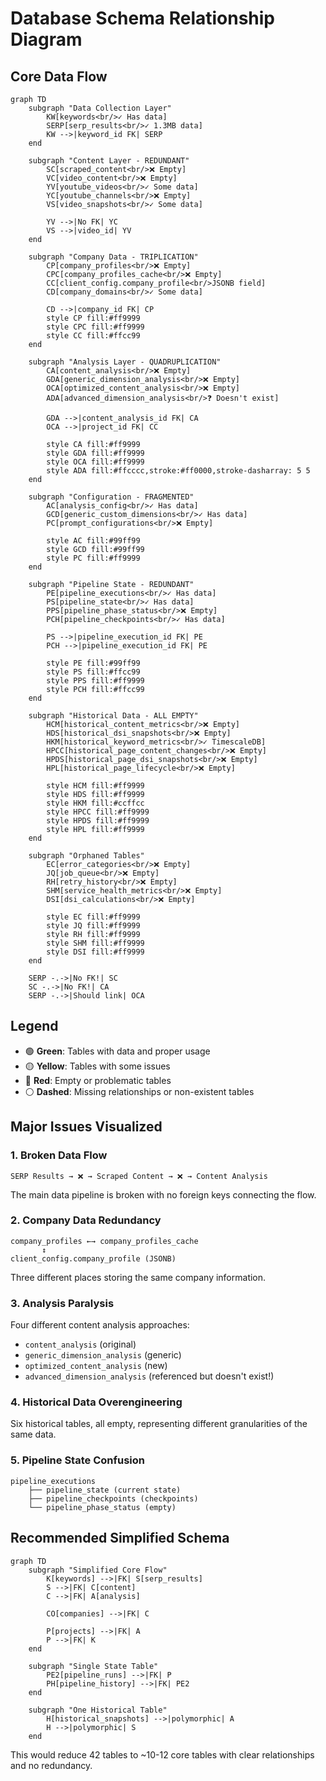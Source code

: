 # Database Schema Relationship Diagram

## Core Data Flow

```mermaid
graph TD
    subgraph "Data Collection Layer"
        KW[keywords<br/>✓ Has data]
        SERP[serp_results<br/>✓ 1.3MB data]
        KW -->|keyword_id FK| SERP
    end

    subgraph "Content Layer - REDUNDANT"
        SC[scraped_content<br/>❌ Empty]
        VC[video_content<br/>❌ Empty]
        YV[youtube_videos<br/>✓ Some data]
        YC[youtube_channels<br/>❌ Empty]
        VS[video_snapshots<br/>✓ Some data]
        
        YV -->|No FK| YC
        VS -->|video_id| YV
    end

    subgraph "Company Data - TRIPLICATION"
        CP[company_profiles<br/>❌ Empty]
        CPC[company_profiles_cache<br/>❌ Empty]
        CC[client_config.company_profile<br/>JSONB field]
        CD[company_domains<br/>✓ Some data]
        
        CD -->|company_id FK| CP
        style CP fill:#ff9999
        style CPC fill:#ff9999
        style CC fill:#ffcc99
    end

    subgraph "Analysis Layer - QUADRUPLICATION"
        CA[content_analysis<br/>❌ Empty]
        GDA[generic_dimension_analysis<br/>❌ Empty]
        OCA[optimized_content_analysis<br/>❌ Empty]
        ADA[advanced_dimension_analysis<br/>❓ Doesn't exist]
        
        GDA -->|content_analysis_id FK| CA
        OCA -->|project_id FK| CC
        
        style CA fill:#ff9999
        style GDA fill:#ff9999
        style OCA fill:#ff9999
        style ADA fill:#ffcccc,stroke:#ff0000,stroke-dasharray: 5 5
    end

    subgraph "Configuration - FRAGMENTED"
        AC[analysis_config<br/>✓ Has data]
        GCD[generic_custom_dimensions<br/>✓ Has data]
        PC[prompt_configurations<br/>❌ Empty]
        
        style AC fill:#99ff99
        style GCD fill:#99ff99
        style PC fill:#ff9999
    end

    subgraph "Pipeline State - REDUNDANT"
        PE[pipeline_executions<br/>✓ Has data]
        PS[pipeline_state<br/>✓ Has data]
        PPS[pipeline_phase_status<br/>❌ Empty]
        PCH[pipeline_checkpoints<br/>✓ Has data]
        
        PS -->|pipeline_execution_id FK| PE
        PCH -->|pipeline_execution_id FK| PE
        
        style PE fill:#99ff99
        style PS fill:#ffcc99
        style PPS fill:#ff9999
        style PCH fill:#ffcc99
    end

    subgraph "Historical Data - ALL EMPTY"
        HCM[historical_content_metrics<br/>❌ Empty]
        HDS[historical_dsi_snapshots<br/>❌ Empty]
        HKM[historical_keyword_metrics<br/>✓ TimescaleDB]
        HPCC[historical_page_content_changes<br/>❌ Empty]
        HPDS[historical_page_dsi_snapshots<br/>❌ Empty]
        HPL[historical_page_lifecycle<br/>❌ Empty]
        
        style HCM fill:#ff9999
        style HDS fill:#ff9999
        style HKM fill:#ccffcc
        style HPCC fill:#ff9999
        style HPDS fill:#ff9999
        style HPL fill:#ff9999
    end

    subgraph "Orphaned Tables"
        EC[error_categories<br/>❌ Empty]
        JQ[job_queue<br/>❌ Empty]
        RH[retry_history<br/>❌ Empty]
        SHM[service_health_metrics<br/>❌ Empty]
        DSI[dsi_calculations<br/>❌ Empty]
        
        style EC fill:#ff9999
        style JQ fill:#ff9999
        style RH fill:#ff9999
        style SHM fill:#ff9999
        style DSI fill:#ff9999
    end

    SERP -.->|No FK!| SC
    SC -.->|No FK!| CA
    SERP -.->|Should link| OCA
```

## Legend
- 🟢 **Green**: Tables with data and proper usage
- 🟡 **Yellow**: Tables with some issues
- 🔴 **Red**: Empty or problematic tables
- ⚪ **Dashed**: Missing relationships or non-existent tables

## Major Issues Visualized

### 1. **Broken Data Flow**
```
SERP Results → ❌ → Scraped Content → ❌ → Content Analysis
```
The main data pipeline is broken with no foreign keys connecting the flow.

### 2. **Company Data Redundancy**
```
company_profiles ←→ company_profiles_cache
       ↕
client_config.company_profile (JSONB)
```
Three different places storing the same company information.

### 3. **Analysis Paralysis**
Four different content analysis approaches:
- `content_analysis` (original)
- `generic_dimension_analysis` (generic)
- `optimized_content_analysis` (new)
- `advanced_dimension_analysis` (referenced but doesn't exist!)

### 4. **Historical Data Overengineering**
Six historical tables, all empty, representing different granularities of the same data.

### 5. **Pipeline State Confusion**
```
pipeline_executions
    ├── pipeline_state (current state)
    ├── pipeline_checkpoints (checkpoints)
    └── pipeline_phase_status (empty)
```

## Recommended Simplified Schema

```mermaid
graph TD
    subgraph "Simplified Core Flow"
        K[keywords] -->|FK| S[serp_results]
        S -->|FK| C[content]
        C -->|FK| A[analysis]
        
        CO[companies] -->|FK| C
        
        P[projects] -->|FK| A
        P -->|FK| K
    end
    
    subgraph "Single State Table"
        PE2[pipeline_runs] -->|FK| P
        PH[pipeline_history] -->|FK| PE2
    end
    
    subgraph "One Historical Table"
        H[historical_snapshots] -->|polymorphic| A
        H -->|polymorphic| S
    end
```

This would reduce 42 tables to ~10-12 core tables with clear relationships and no redundancy.
